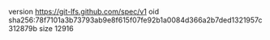 version https://git-lfs.github.com/spec/v1
oid sha256:78f7101a3b73793ab9e8f615f07fe92b1a0084d366a2b7ded1321957c312879b
size 12916
